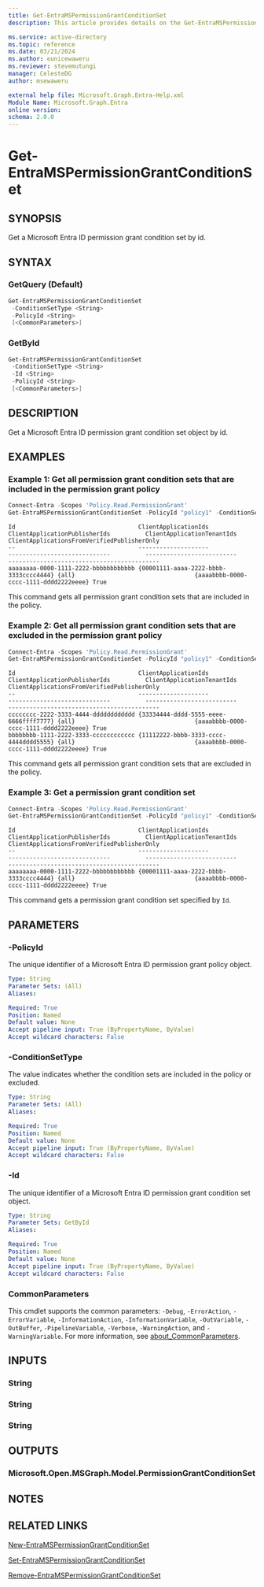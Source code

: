 ```yaml
---
title: Get-EntraMSPermissionGrantConditionSet
description: This article provides details on the Get-EntraMSPermissionGrantConditionSet command.

ms.service: active-directory
ms.topic: reference
ms.date: 03/21/2024
ms.author: eunicewaweru
ms.reviewer: stevemutungi
manager: CelesteDG
author: msewaweru

external help file: Microsoft.Graph.Entra-Help.xml
Module Name: Microsoft.Graph.Entra
online version:
schema: 2.0.0
---
```


# Get-EntraMSPermissionGrantConditionSet

## SYNOPSIS

Get a Microsoft Entra ID permission grant condition set by id.

## SYNTAX

### GetQuery (Default)

```powershell
Get-EntraMSPermissionGrantConditionSet 
 -ConditionSetType <String> 
 -PolicyId <String> 
 [<CommonParameters>]
```

### GetById

```powershell
Get-EntraMSPermissionGrantConditionSet 
 -ConditionSetType <String> 
 -Id <String> 
 -PolicyId <String>
 [<CommonParameters>]
```

## DESCRIPTION

Get a Microsoft Entra ID permission grant condition set object by id.

## EXAMPLES

### Example 1: Get all permission grant condition sets that are included in the permission grant policy

```powershell
Connect-Entra -Scopes 'Policy.Read.PermissionGrant'
Get-EntraMSPermissionGrantConditionSet -PolicyId "policy1" -ConditionSetType "includes"
```

```output
Id                                   ClientApplicationIds                   ClientApplicationPublisherIds          ClientApplicationTenantIds             ClientApplicationsFromVerifiedPublisherOnly
--                                   --------------------                   -----------------------------          --------------------------             -------------------------------------------
aaaaaaaa-0000-1111-2222-bbbbbbbbbbbb {00001111-aaaa-2222-bbbb-3333cccc4444} {all}                                  {aaaabbbb-0000-cccc-1111-dddd2222eeee} True
```

This command gets all permission grant condition sets that are included in the policy.

### Example 2: Get all permission grant condition sets that are excluded in the permission grant policy

```powershell
Connect-Entra -Scopes 'Policy.Read.PermissionGrant'
Get-EntraMSPermissionGrantConditionSet -PolicyId "policy1" -ConditionSetType "excludes"
```

```output
Id                                   ClientApplicationIds                   ClientApplicationPublisherIds          ClientApplicationTenantIds             ClientApplicationsFromVerifiedPublisherOnly
--                                   --------------------                   -----------------------------          --------------------------             -------------------------------------------
cccccccc-2222-3333-4444-dddddddddddd {33334444-dddd-5555-eeee-6666ffff7777} {all}                                  {aaaabbbb-0000-cccc-1111-dddd2222eeee} True
bbbbbbbb-1111-2222-3333-cccccccccccc {11112222-bbbb-3333-cccc-4444dddd5555} {all}                                  {aaaabbbb-0000-cccc-1111-dddd2222eeee} True
```

This command gets all permission grant condition sets that are excluded in the policy.

### Example 3: Get a permission grant condition set

```powershell
Connect-Entra -Scopes 'Policy.Read.PermissionGrant'
Get-EntraMSPermissionGrantConditionSet -PolicyId "policy1" -ConditionSetType "includes" -Id "aaaaaaaa-0000-1111-2222-bbbbbbbbbbbb"
```

```output
Id                                   ClientApplicationIds                   ClientApplicationPublisherIds          ClientApplicationTenantIds             ClientApplicationsFromVerifiedPublisherOnly
--                                   --------------------                   -----------------------------          --------------------------             -------------------------------------------
aaaaaaaa-0000-1111-2222-bbbbbbbbbbbb {00001111-aaaa-2222-bbbb-3333cccc4444} {all}                                  {aaaabbbb-0000-cccc-1111-dddd2222eeee} True
```

This command gets a permission grant condition set specified by `Id`.

## PARAMETERS

### -PolicyId

The unique identifier of a Microsoft Entra ID permission grant policy object.

```yaml
Type: String
Parameter Sets: (All)
Aliases:

Required: True
Position: Named
Default value: None
Accept pipeline input: True (ByPropertyName, ByValue)
Accept wildcard characters: False
```

### -ConditionSetType

The value indicates whether the condition sets are included in the policy or excluded.

```yaml
Type: String
Parameter Sets: (All)
Aliases:

Required: True
Position: Named
Default value: None
Accept pipeline input: True (ByPropertyName, ByValue)
Accept wildcard characters: False
```

### -Id

The unique identifier of a Microsoft Entra ID permission grant condition set object.

```yaml
Type: String
Parameter Sets: GetById
Aliases:

Required: True
Position: Named
Default value: None
Accept pipeline input: True (ByPropertyName, ByValue)
Accept wildcard characters: False
```

### CommonParameters

This cmdlet supports the common parameters: `-Debug`, `-ErrorAction`, `-ErrorVariable`, `-InformationAction`, `-InformationVariable`, `-OutVariable`, `-OutBuffer`, `-PipelineVariable`, `-Verbose`, `-WarningAction`, and `-WarningVariable`. For more information, see [about_CommonParameters](https://go.microsoft.com/fwlink/?LinkID=113216).

## INPUTS

### String

### String

### String

## OUTPUTS

### Microsoft.Open.MSGraph.Model.PermissionGrantConditionSet

## NOTES

## RELATED LINKS

[New-EntraMSPermissionGrantConditionSet](New-EntraMSPermissionGrantConditionSet.md)

[Set-EntraMSPermissionGrantConditionSet](Set-EntraMSPermissionGrantConditionSet.md)

[Remove-EntraMSPermissionGrantConditionSet](Remove-EntraMSPermissionGrantConditionSet.md)

